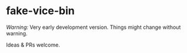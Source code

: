 # fake-vice-bin

*Warning:*
Very early development version. Things might change without warning.

Ideas & PRs welcome.
